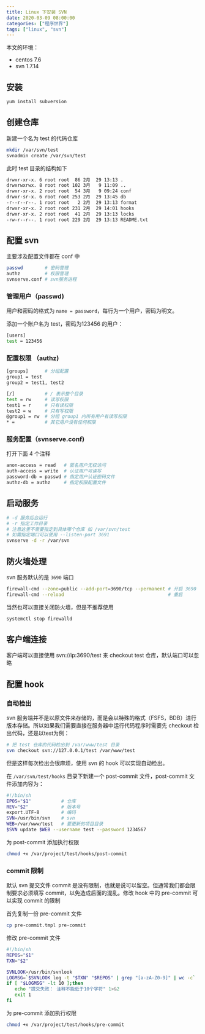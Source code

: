 ```yaml
---
title: Linux 下安装 SVN
date: 2020-03-09 08:00:00
categories: ["程序世界"]
tags: ["linux", "svn"]
---
```


本文的环境：

* centos 7.6
* svn 1.7.14

## 安装

```bash
yum install subversion
```

## 创建仓库

新建一个名为 test 的代码仓库

```bash
mkdir /var/svn/test
svnadmin create /var/svn/test
```

此时 test 目录的结构如下

```bash
drwxr-xr-x. 6 root root  86 2月  29 13:13 .
drwxrwxrwx. 8 root root 102 3月   9 11:09 ..
drwxr-xr-x. 2 root root  54 3月   9 09:24 conf
drwxr-sr-x. 6 root root 253 2月  29 13:45 db
-r--r--r--. 1 root root   2 2月  29 13:13 format
drwxr-xr-x. 2 root root 231 2月  29 14:01 hooks
drwxr-xr-x. 2 root root  41 2月  29 13:13 locks
-rw-r--r--. 1 root root 229 2月  29 13:13 README.txt
```

## 配置 svn

主要涉及配置文件都在 conf 中

```bash
passwd        # 密码管理
authz         # 权限管理
svnserve.conf # svn服务进程
```

### 管理用户（passwd)

用户和密码的格式为 `name = password`，每行为一个用户，密码为明文。

添加一个账户名为 test，密码为123456 的用户：

```bash
[users]
test = 123456
```

### 配置权限 （authz)

```bash
[groups]      # 分组配置
group1 = test
group2 = test1, test2

[/]           # / 表示整个目录
test = rw     # 读写权限
test1 = r     # 只有读权限
test2 = w     # 只有写权限
@group1 = rw  # 分组 group1 内所有用户有读写权限
* =           # 其它用户没有任何权限
```

### 服务配置（svnserve.conf)

打开下面 4 个注释

```bash
anon-access = read   # 匿名用户无权访问
auth-access = write  # 认证用户可读写
password-db = passwd # 指定用户认证密码文件
authz-db = authz     # 指定权限配置文件
```

## 启动服务

```bash
# -d 服务后台运行
# -r 指定工作目录
# 注意这里不需要指定到具体哪个仓库 如 /var/svn/test
# 如需指定端口可以使用 --listen-port 3691
svnserve -d -r /var/svn
```

## 防火墙处理

svn 服务默认的是 `3690` 端口

```bash
firewall-cmd --zone=public --add-port=3690/tcp --permanent # 开启 3690 端口
firewall-cmd --reload                                      # 重启
```

当然也可以直接关闭防火墙，但是不推荐使用

```bash
systemctl stop firewalld
```

## 客户端连接

客户端可以直接使用 svn://ip:3690/test 来 checkout test 仓库，默认端口可以忽略

## 配置 hook

### 自动检出

svn 服务端并不是以原文件来存储的，而是会以特殊的格式（FSFS，BDB）进行版本存储。所以如果我们需要直接在服务器中运行代码程序时需要先 checkout 检出代码，还是以test为例：

```bash
# 把 test 仓库的代码检出到 /var/www/test 目录
svn checkout svn://127.0.0.1/test /var/www/test  
```

但是这样每次检出会很麻烦，使用 svn 的 hook 可以实现自动检出。

在 `/var/svn/test/hooks` 目录下新建一个 post-commit 文件，post-commit 文件添加内容为：

```bash
#!/bin/sh
EPOS="$1"           # 仓库
REV="$2"            # 版本号
export.UTF-8        # 编码
SVN=/usr/bin/svn    # svn 
WEB=/var/www/test   # 要更新的项目目录
$SVN update $WEB --username test --password 1234567
```

为 post-commit 添加执行权限

```bash
chmod +x /var/project/test/hooks/post-commit
```

### commit 限制

默认 svn 提交文件 commit 是没有限制，也就是说可以留空。但通常我们都会限制要求必须填写 commit，以免造成后面的混乱。修改 hook 中的 pre-commit 可以实现 commit 的限制

首先复制一份 pre-commit 文件

```bash
cp pre-commit.tmpl pre-commit
```

修改 pre-commit 文件

```bash
#!/bin/sh
REPOS="$1"
TXN="$2"

SVNLOOK=/usr/bin/svnlook  
LOGMSG=`$SVNLOOK log -t "$TXN" "$REPOS" | grep "[a-zA-Z0-9]" | wc -c`
if [ "$LOGMSG" -lt 10 ];then 
   echo "提交失败： 注释不能低于10个字符" 1>&2 
   exit 1
fi
```

为 pre-commit 添加执行权限

```bash
chmod +x /var/project/test/hooks/pre-commit
```
